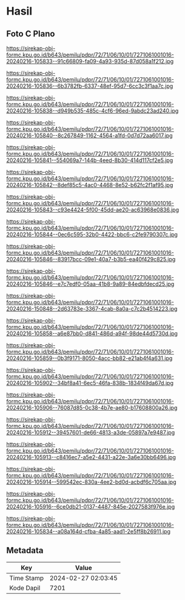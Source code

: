 # Hasil

## Foto C Plano

https://sirekap-obj-formc.kpu.go.id/b643/pemilu/pdpr/72/71/06/10/01/7271061001016-20240216-105833--91c66809-fa09-4a93-935d-87d058a1f212.jpg

https://sirekap-obj-formc.kpu.go.id/b643/pemilu/pdpr/72/71/06/10/01/7271061001016-20240216-105836--6b3782fb-6337-48ef-95d7-6cc3c3f1aa7c.jpg

https://sirekap-obj-formc.kpu.go.id/b643/pemilu/pdpr/72/71/06/10/01/7271061001016-20240216-105838--d949b535-485c-4cf6-96ed-9abdc23ad240.jpg

https://sirekap-obj-formc.kpu.go.id/b643/pemilu/pdpr/72/71/06/10/01/7271061001016-20240216-105840--8c267849-1162-4564-a1fd-0d7d72aa6017.jpg

https://sirekap-obj-formc.kpu.go.id/b643/pemilu/pdpr/72/71/06/10/01/7271061001016-20240216-105841--554069a7-144b-4eed-8b30-414d117cf2e5.jpg

https://sirekap-obj-formc.kpu.go.id/b643/pemilu/pdpr/72/71/06/10/01/7271061001016-20240216-105842--8def85c5-4ac0-4468-8e52-b62fc2f1af95.jpg

https://sirekap-obj-formc.kpu.go.id/b643/pemilu/pdpr/72/71/06/10/01/7271061001016-20240216-105843--c93e4424-5f00-45dd-ae20-ac63968e0836.jpg

https://sirekap-obj-formc.kpu.go.id/b643/pemilu/pdpr/72/71/06/10/01/7271061001016-20240216-105844--0ec6c595-32b0-4422-bbc6-c2fe9790307c.jpg

https://sirekap-obj-formc.kpu.go.id/b643/pemilu/pdpr/72/71/06/10/01/7271061001016-20240216-105846--83917bcc-09e1-40a7-b3b5-ea40f429c825.jpg

https://sirekap-obj-formc.kpu.go.id/b643/pemilu/pdpr/72/71/06/10/01/7271061001016-20240216-105846--e7c7edf0-05aa-41b8-9a89-84edbfdecd25.jpg

https://sirekap-obj-formc.kpu.go.id/b643/pemilu/pdpr/72/71/06/10/01/7271061001016-20240216-150848--2d63783e-3367-4cab-8a0a-c7c2b4514223.jpg

https://sirekap-obj-formc.kpu.go.id/b643/pemilu/pdpr/72/71/06/10/01/7271061001016-20240216-105858--a6e87bb0-d841-486d-a94f-98de44d5730d.jpg

https://sirekap-obj-formc.kpu.go.id/b643/pemilu/pdpr/72/71/06/10/01/7271061001016-20240216-105859--0b3f9171-8050-4acc-bb82-e21ab4f4a631.jpg

https://sirekap-obj-formc.kpu.go.id/b643/pemilu/pdpr/72/71/06/10/01/7271061001016-20240216-105902--34bf8a41-6ec5-46fa-838b-1834f49da67d.jpg

https://sirekap-obj-formc.kpu.go.id/b643/pemilu/pdpr/72/71/06/10/01/7271061001016-20240216-105906--76087d85-0c38-4b7e-ae80-b17608800a26.jpg

https://sirekap-obj-formc.kpu.go.id/b643/pemilu/pdpr/72/71/06/10/01/7271061001016-20240216-105912--39457601-de66-4813-a3de-05897a7e9487.jpg

https://sirekap-obj-formc.kpu.go.id/b643/pemilu/pdpr/72/71/06/10/01/7271061001016-20240216-105913--c8416ec7-a5e2-4431-a22e-3a6e30bb6496.jpg

https://sirekap-obj-formc.kpu.go.id/b643/pemilu/pdpr/72/71/06/10/01/7271061001016-20240216-105914--599542ec-830a-4ee2-bd0d-acbdf6c705aa.jpg

https://sirekap-obj-formc.kpu.go.id/b643/pemilu/pdpr/72/71/06/10/01/7271061001016-20240216-105916--6ce0db21-0137-4487-845e-2027583f976e.jpg

https://sirekap-obj-formc.kpu.go.id/b643/pemilu/pdpr/72/71/06/10/01/7271061001016-20240216-105834--a08a164d-cfba-4a85-aad1-2e5ff8b26911.jpg


## Metadata

| Key        | Value               |
| ---------- | ------------------- |
| Time Stamp | 2024-02-27 02:03:45 |
| Kode Dapil | 7201                |



